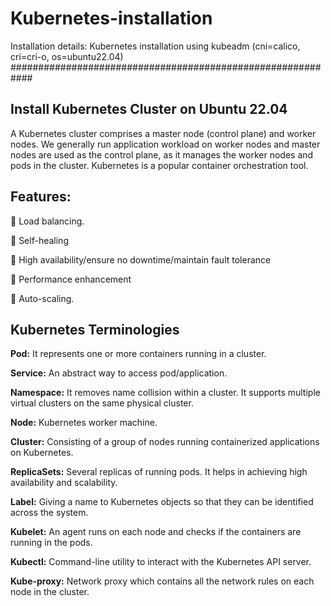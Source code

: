 # Kubernetes-installation
Installation details: Kubernetes installation using kubeadm (cni=calico, cri=cri-o, os=ubuntu22.04)
############################################################

Install Kubernetes Cluster on Ubuntu 22.04
--------------------------------------------
A Kubernetes cluster comprises a master node (control plane) and worker nodes. We generally run application workload on worker nodes and master nodes are used as the control plane, as it manages the worker nodes and pods in the cluster.
Kubernetes is a popular container orchestration tool.

Features:
----------------
	Load balancing.

	Self-healing

	High availability/ensure no downtime/maintain fault tolerance

	Performance enhancement

	Auto-scaling.


Kubernetes Terminologies
----------------------------
**Pod:** It represents one or more containers running in a cluster.

**Service:** An abstract way to access pod/application.

**Namespace:** It removes name collision within a cluster. It supports multiple virtual clusters on the same physical cluster.

**Node:** Kubernetes worker machine.

**Cluster:** Consisting of a group of nodes running containerized applications on Kubernetes.

**ReplicaSets:** Several replicas of running pods. It helps in achieving high availability and scalability.

**Label:** Giving a name to Kubernetes objects so that they can be identified across the system.

**Kubelet:** An agent runs on each node and checks if the containers are running in the pods.

**Kubectl:** Command-line utility to interact with the Kubernetes API server.

**Kube-proxy:** Network proxy which contains all the network rules on each node in the cluster.

